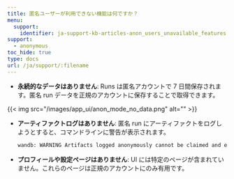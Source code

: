 ```yaml
---
title: 匿名ユーザーが利用できない機能は何ですか？
menu:
  support:
    identifier: ja-support-kb-articles-anon_users_unavailable_features
support:
  - anonymous
toc_hide: true
type: docs
url: /ja/support/:filename
---
```

* **永続的なデータはありません**: Runs は匿名アカウントで 7 日間保存されます。匿名 run データを正規のアカウントに保存することで取得できます。

{{< img src="/images/app_ui/anon_mode_no_data.png" alt="" >}}

* **アーティファクトログはありません**: 匿名 run にアーティファクトをログしようとすると、コマンドラインに警告が表示されます。
    ```bash
    wandb: WARNING Artifacts logged anonymously cannot be claimed and expire after 7 days.
    ```

* **プロフィールや設定ページはありません**: UI には特定のページが含まれていません。これらのページは正規のアカウントにのみ有用です。